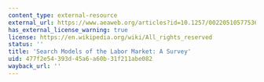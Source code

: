 ```yaml
---
content_type: external-resource
external_url: https://www.aeaweb.org/articles?id=10.1257/002205105775362014
has_external_license_warning: true
license: https://en.wikipedia.org/wiki/All_rights_reserved
status: ''
title: 'Search Models of the Labor Market: A Survey'
uid: 477f2e54-393d-45a6-a60b-31f211abe082
wayback_url: ''
---
```

